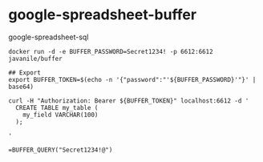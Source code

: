 # google-spreadsheet-buffer
google-spreadsheet-sql

```shell
docker run -d -e BUFFER_PASSWORD=Secret1234! -p 6612:6612 javanile/buffer
```

```shell
## Export 
export BUFFER_TOKEN=$(echo -n '{"password":"'${BUFFER_PASSWORD}'"}' | base64)

curl -H "Authorization: Bearer ${BUFFER_TOKEN}" localhost:6612 -d '
  CREATE TABLE my_table (
    my_field VARCHAR(100)
  );
  
'
```

```
=BUFFER_QUERY("Secret1234!@")
```

